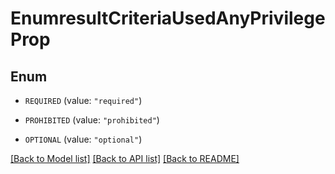 # EnumresultCriteriaUsedAnyPrivilegeProp

## Enum


* `REQUIRED` (value: `"required"`)

* `PROHIBITED` (value: `"prohibited"`)

* `OPTIONAL` (value: `"optional"`)


[[Back to Model list]](../README.md#documentation-for-models) [[Back to API list]](../README.md#documentation-for-api-endpoints) [[Back to README]](../README.md)


